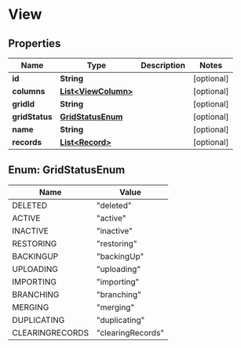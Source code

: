 

# View


## Properties

| Name | Type | Description | Notes |
|------------ | ------------- | ------------- | -------------|
|**id** | **String** |  |  [optional] |
|**columns** | [**List&lt;ViewColumn&gt;**](ViewColumn.md) |  |  [optional] |
|**gridId** | **String** |  |  [optional] |
|**gridStatus** | [**GridStatusEnum**](#GridStatusEnum) |  |  [optional] |
|**name** | **String** |  |  [optional] |
|**records** | [**List&lt;Record&gt;**](Record.md) |  |  [optional] |



## Enum: GridStatusEnum

| Name | Value |
|---- | -----|
| DELETED | &quot;deleted&quot; |
| ACTIVE | &quot;active&quot; |
| INACTIVE | &quot;inactive&quot; |
| RESTORING | &quot;restoring&quot; |
| BACKINGUP | &quot;backingUp&quot; |
| UPLOADING | &quot;uploading&quot; |
| IMPORTING | &quot;importing&quot; |
| BRANCHING | &quot;branching&quot; |
| MERGING | &quot;merging&quot; |
| DUPLICATING | &quot;duplicating&quot; |
| CLEARINGRECORDS | &quot;clearingRecords&quot; |



